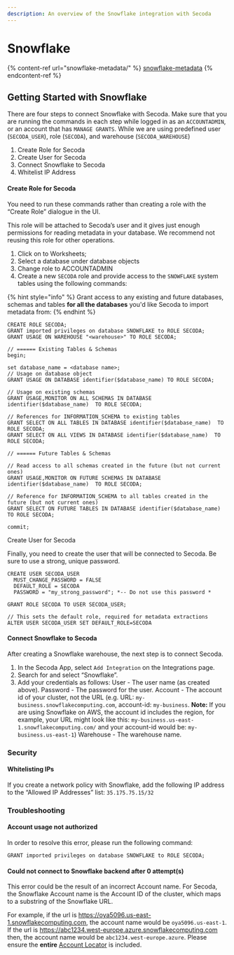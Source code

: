 ```yaml
---
description: An overview of the Snowflake integration with Secoda
---
```


# Snowflake

{% content-ref url="snowflake-metadata/" %}
[snowflake-metadata](snowflake-metadata/)
{% endcontent-ref %}

## **Getting Started with Snowflake** <a href="#h_3a4bfd6458" id="h_3a4bfd6458"></a>

There are four steps to connect Snowflake with Secoda. Make sure that you are running the commands in each step while logged in as an `ACCOUNTADMIN`, or an account that has `MANAGE GRANTS`. While we are using predefined user (`SECODA_USER`), role (`SECODA`), and warehouse (`SECODA_WAREHOUSE`)

1. Create Role for Secoda
2. Create User for Secoda
3. Connect Snowflake to Secoda
4. Whitelist IP Address

#### **Create Role for Secoda** <a href="#h_f22c4a805b" id="h_f22c4a805b"></a>

You need to run these commands rather than creating a role with the “Create Role” dialogue in the UI.

This role will be attached to Secoda’s user and it gives just enough permissions for reading metadata in your database. We recommend not reusing this role for other operations.

1. Click on to Worksheets;
2. Select a database under database objects
3. Change role to ACCOUNTADMIN
4. Create a new `SECODA` role and provide access to the `SNOWFLAKE` system tables using the following commands:

{% hint style="info" %}
Grant access to any existing and future databases, schemas and tables **for all the databases** you'd like Secoda to import metadata from:
{% endhint %}

```
CREATE ROLE SECODA;
GRANT imported privileges on database SNOWFLAKE to ROLE SECODA;
GRANT USAGE ON WAREHOUSE "<warehouse>" TO ROLE SECODA;

// ====== Existing Tables & Schemas
begin;

set database_name = <database name>;
// Usage on database object
GRANT USAGE ON DATABASE identifier($database_name) TO ROLE SECODA;

// Usage on existing schemas
GRANT USAGE,MONITOR ON ALL SCHEMAS IN DATABASE identifier($database_name)  TO ROLE SECODA;

// References for INFORMATION_SCHEMA to existing tables
GRANT SELECT ON ALL TABLES IN DATABASE identifier($database_name)  TO ROLE SECODA;
GRANT SELECT ON ALL VIEWS IN DATABASE identifier($database_name)  TO ROLE SECODA;

// ====== Future Tables & Schemas

// Read access to all schemas created in the future (but not current ones)
GRANT USAGE,MONITOR ON FUTURE SCHEMAS IN DATABASE identifier($database_name)  TO ROLE SECODA;

// Reference for INFORMATION_SCHEMA to all tables created in the future (but not current ones)
GRANT SELECT ON FUTURE TABLES IN DATABASE identifier($database_name)  TO ROLE SECODA;

commit;
```

Create User for Secoda

Finally, you need to create the user that will be connected to Secoda. Be sure to use a strong, unique password.

```
CREATE USER SECODA_USER
  MUST_CHANGE_PASSWORD = FALSE
  DEFAULT_ROLE = SECODA
  PASSWORD = "my_strong_password"; *-- Do not use this password *

GRANT ROLE SECODA TO USER SECODA_USER;

// This sets the default role, required for metadata extractions
ALTER USER SECODA_USER SET DEFAULT_ROLE=SECODA
```

#### **Connect Snowflake to Secoda** <a href="#h_7ee8142011" id="h_7ee8142011"></a>

After creating a Snowflake warehouse, the next step is to connect Secoda.

1. In the Secoda App, select `Add Integration` on the Integrations page.
2. Search for and select “Snowflake”.
3. Add your credentials as follows: User - The user name (as created above). Password - The password for the user. Account - The account id of your cluster, not the URL (e.g. URL: `my-business.snowflakecomputing.com`, account-id: `my-business`. **Note:** If you are using Snowflake on AWS, the account id includes the region, for example, your URL might look like this: `my-business.us-east-1.snowflakecomputing.com/` and your account-id would be: `my-business.us-east-1`) Warehouse - The warehouse name.

### **Security** <a href="#h_58079a5dc2" id="h_58079a5dc2"></a>

#### **Whitelisting IPs** <a href="#h_e7eac6e3f5" id="h_e7eac6e3f5"></a>

If you create a network policy with Snowflake, add the following IP address to the “Allowed IP Addresses” list: `35.175.75.15/32`

### Troubleshooting

#### Account usage not authorized

In order to resolve this error, please run the following command:

`GRANT imported privileges on database SNOWFLAKE to ROLE SECODA;`

#### Could not connect to Snowflake backend after 0 attempt(s)

This error could be the result of an incorrect Account name. For Secoda, the Snowflake Account name is the Account ID of the cluster, which maps to a substring of the Snowflake URL.

For example, if the url is https://oya5096.us-east-1.snowflakecomputing.com, the account name would be `oya5096.us-east-1`. If the url is https://abc1234.west-europe.azure.snowflakecomputing.com then, the account name would be `abc1234.west-europe.azure`. Please ensure the **entire** [Account Locator](https://docs.snowflake.com/en/user-guide/admin-account-identifier#label-account-locator) is included.
